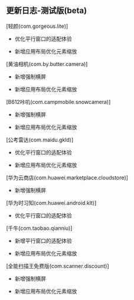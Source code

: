 ## 更新日志-测试版(beta)

[轻颜(com.gorgeous.lite)]

- 优化平行窗口的适配体验

- 新增应用布局优化元素缩放

[黄油相机(com.by.butter.camera)]

- 新增强制横屏

- 新增应用布局优化元素缩放

[B612咔叽(com.campmobile.snowcamera)]

- 新增强制横屏

- 新增应用布局优化元素缩放

[公考雷达(com.maidu.gkld)]

- 优化平行窗口的适配体验

- 新增应用布局优化元素缩放

[华为云商店(com.huawei.marketplace.cloudstore)]

- 新增强制横屏

[华为时习知(com.huawei.android.klt)]

- 优化平行窗口的适配体验

[千牛(com.taobao.qianniu)]

- 新增平行窗口的适配体验

- 新增应用布局优化元素缩放

[全能扫描王免费版(com.scanner.discount)]

- 新增强制横屏

- 新增应用布局优化元素缩放
